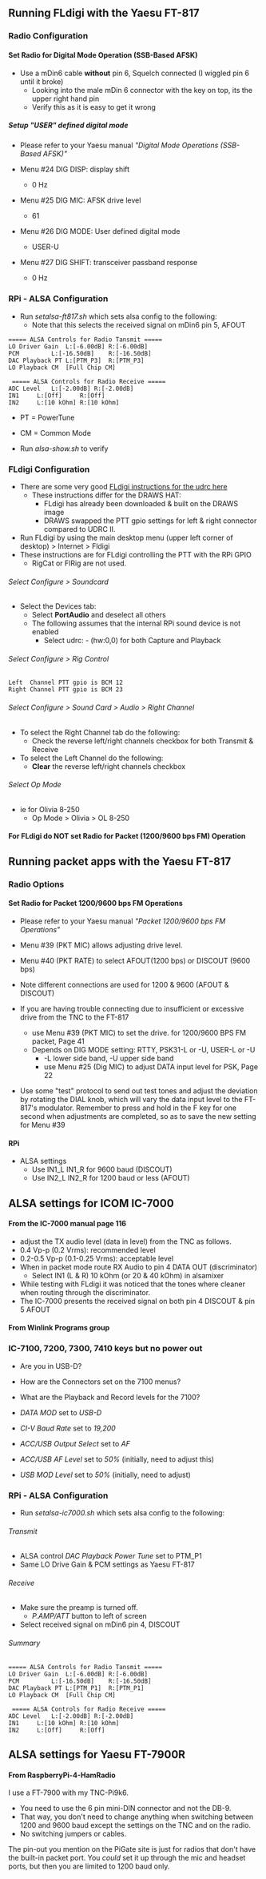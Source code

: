 ## Running FLdigi with the Yaesu FT-817

### Radio Configuration
#### Set Radio for Digital Mode Operation (SSB-Based AFSK)

* Use a mDin6 cable **without** pin 6, Squelch connected (I wiggled pin 6 until it broke)
  * Looking into the male mDin 6 connector with the key on top, its the upper right hand pin
  * Verify this as it is easy to get it wrong

##### Setup "USER" defined digital mode
* Please refer to your Yaesu manual _"Digital Mode Operations (SSB-Based AFSK)"_

* Menu #24 DIG DISP: display shift
  * 0 Hz
* Menu #25 DIG MIC: AFSK drive level
  * 61
* Menu #26 DIG MODE: User defined digital mode
  * USER-U
* Menu #27 DIG SHIFT: transceiver passband response
  * 0 Hz

### RPi - ALSA Configuration

* Run _setalsa-ft817.sh_ which sets alsa config to the following:
  * Note that this selects the received signal on mDin6 pin 5, AFOUT

```
===== ALSA Controls for Radio Tansmit =====
LO Driver Gain  L:[-6.00dB]	R:[-6.00dB]
PCM	        L:[-16.50dB]	R:[-16.50dB]
DAC Playback PT	L:[PTM_P3]	R:[PTM_P3]
LO Playback CM	[Full Chip CM]

 ===== ALSA Controls for Radio Receive =====
ADC Level	L:[-2.00dB]	R:[-2.00dB]
IN1		L:[Off]		R:[Off]
IN2		L:[10 kOhm]	R:[10 kOhm]
```
* PT = PowerTune
* CM = Common Mode

* Run _alsa-show.sh_ to verify

### FLdigi Configuration
* There are some very good [FLdigi instructions for the udrc here](https://nw-digital-radio.groups.io/g/udrc/wiki/UDRC%E2%84%A2-and-fldigi-Setup-Page)
  * These instructions differ for the DRAWS HAT:
    * FLdigi has already been downloaded & built on the DRAWS image
    * DRAWS swapped the PTT gpio settings for left & right connector compared to UDRC II.
* Run FLdigi by using the main desktop menu (upper left corner of desktop) > Internet > Fldigi
* These instructions are for FLdigi controlling the PTT with the RPi GPIO
  * RigCat or FlRig are not used.

###### Select Configure > Soundcard
* Select the Devices tab:
  * Select **PortAudio** and deselect all others
  * The following assumes that the internal RPi sound device is not enabled
    * Select udrc: - (hw:0,0) for both Capture and Playback

######  Select Configure > Rig Control
    Left  Channel PTT gpio is BCM 12
    Right Channel PTT gpio is BCM 23

######  Select Configure > Sound Card > Audio > Right Channel

* To select the Right Channel tab do the following:
  * Check the reverse left/right channels checkbox for both Transmit & Receive
* To select the Left Channel do the following:
  * **Clear** the reverse left/right channels checkbox

###### Select Op Mode
* ie for Olivia 8-250
  * Op Mode > Olivia > OL 8-250

#### For FLdigi do **NOT** set Radio for Packet (1200/9600 bps FM) Operation

## Running packet apps with the Yaesu FT-817
### Radio Options
#### Set Radio for Packet 1200/9600 bps FM Operations
* Please refer to your Yaesu manual _"Packet 1200/9600 bps FM Operations"_

* Menu #39 (PKT MIC) allows adjusting drive level.
* Menu #40 (PKT RATE) to select AFOUT(1200 bps) or DISCOUT (9600 bps)

* Note different connections are used for 1200 & 9600 (AFOUT & DISCOUT)
* If you are having trouble connecting due to insufficient or excessive drive from the TNC to the FT-817
  * use Menu #39 (PKT MIC) to set the drive. for 1200/9600 BPS FM packet, Page 41
  * Depends on DIG MODE setting: RTTY, PSK31-L or -U, USER-L or -U
    * -L lower side band, -U upper side band
    * use Menu #25 (Dig MIC) to adjust DATA input level for PSK, Page 22

* Use some "test" protocol to send out test tones and adjust the
deviation by rotating the DIAL knob, which will vary the data input
level to the FT-817's modulator. Remember to press and hold in the F
key for one second when adjustments are completed, so as to save the
new setting for Menu #39

#### RPi
* ALSA settings
  * Use IN1_L IN1_R for 9600 baud (DISCOUT)
  * Use IN2_L IN2_R for 1200 baud or less (AFOUT)

## ALSA settings for ICOM IC-7000

#### From the IC-7000 manual page 116
*  adjust the TX audio level (data in level) from the TNC as follows.
  * 0.4 Vp-p (0.2 Vrms): recommended level
  * 0.2-0.5 Vp-p (0.1-0.25 Vrms): acceptable level
* When in packet mode route RX Audio to pin 4 DATA OUT (discriminator)
  * Select IN1 (L & R) 10 kOhm (or 20 & 40 kOhm) in alsamixer
* While testing with FLdigi it was noticed that the tones where cleaner when routing through the discriminator.
* The IC-7000 presents the received signal on both pin 4 DISCOUT & pin 5 AFOUT

#### From Winlink Programs group
### IC-7100, 7200, 7300, 7410 keys but no power out

* Are you in USB-D?
* How are the Connectors set on the 7100 menus?
* What are the Playback and Record levels for the 7100?

* *DATA MOD* set to *USB-D*
* *CI-V Baud Rate* set to *19,200*
* *ACC/USB Output Select* set to *AF*
* *ACC/USB AF Level* set to *50%* (initially, need to adjust this)
* *USB MOD Level* set to *50%* (initially, need to adjust)


### RPi - ALSA Configuration
* Run _setalsa-ic7000.sh_ which sets alsa config to the following:


###### Transmit
* ALSA control _DAC Playback Power Tune_ set to PTM_P1
* Same LO Drive Gain & PCM settings as Yaesu FT-817

###### Receive
* Make sure the preamp is turned off.
  * _P.AMP/ATT_ button to left of screen
* Select received signal on mDin6 pin 4, DISCOUT


###### Summary

```
===== ALSA Controls for Radio Tansmit =====
LO Driver Gain  L:[-6.00dB]	R:[-6.00dB]
PCM	        L:[-16.50dB]	R:[-16.50dB]
DAC Playback PT	L:[PTM_P1]	R:[PTM_P1]
LO Playback CM	[Full Chip CM]

 ===== ALSA Controls for Radio Receive =====
ADC Level	L:[-2.00dB]	R:[-2.00dB]
IN1		L:[10 kOhm]	R:[10 kOhm]
IN2		L:[Off]		R:[Off]
```

## ALSA settings for Yaesu FT-7900R

#### From RaspberryPi-4-HamRadio

I use a FT-7900 with my TNC-Pi9k6.
  * You need to use the 6 pin mini-DIN connector and not the DB-9.
  * That way, you don't need to change anything when switching between 1200 and 9600 baud except the settings
on the TNC and on the radio.
  *  No switching jumpers or cables.

 The pin-out you mention on the PiGate site is just for radios that
don't have the built-in packet port. You *could* set it up through the
mic and headset ports, but then you are limited to 1200 baud only.

